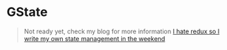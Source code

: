 # GState
> Not ready yet, check my blog for more information
[I hate redux so I write my own state management in the weekend](https://codeburst.io/i-hate-redux-so-i-write-my-own-state-management-in-the-weekend-7a7b159c81c7)
